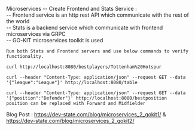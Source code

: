 Microservices -- Create Frontend and Stats Service :  
    -- Frontend service is an http rest API which communicate with the rest of the world  
    -- Stats is a backend service which communicate with frontend microservices via GRPC  
    -- GO-KIT microservices toolkit is used

    Run both Stats and Frontend servers and use below commands to verify functionality.

    curl http://localhost:8080/bestplayers/Tottenham%20Hotspur

    curl --header "Content-Type: application/json" --request GET --data '{"league":"League"}' http://localhost:8080/table

    curl --header "Content-Type: application/json" --request GET --data '{"position":"Defender"}' http://localhost:8080/bestposition
    position can be replaced with Forward and Midfielder  

Blog Post : https://dev-state.com/blog/microservices_2_gokit1/ &  https://dev-state.com/blog/microservices_2_gokit2/